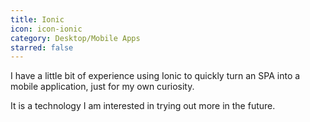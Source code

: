 ```yaml
---
title: Ionic
icon: icon-ionic
category: Desktop/Mobile Apps
starred: false
---
```

I have a little bit of experience using Ionic to quickly turn an SPA into a mobile application, just for my own curiosity. 

It is a technology I am interested in trying out more in the future.